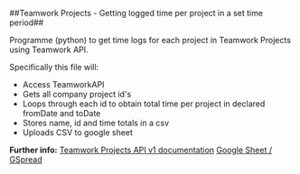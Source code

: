 ##Teamwork Projects - Getting logged time per project in a set time period##

Programme (python) to get time logs for each project in Teamwork Projects using Teamwork API. 

Specifically this file will:

* Access TeamworkAPI
* Gets all company project id's
* Loops through each id to obtain total time per project in declared fromDate and toDate
* Stores name, id and time totals in a csv
* Uploads CSV to google sheet

**Further info:**
[Teamwork Projects API v1 documentation](https://developer.teamwork.com/projects/api-v1)
[Google Sheet / GSpread](https://gspread.readthedocs.io/en/latest/oauth2.html)
